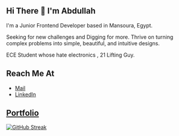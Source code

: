 ## Hi There 👋 I'm Abdullah
I'm a Junior Frontend Developer based in Mansoura, Egypt.

Seeking for new challenges and Digging for more. Thrive on turning complex problems into simple, beautiful, and intuitive designs.

ECE Student whose hate electronics , 21 Lifting Guy.

## Reach Me At 
- [Mail](abdullahelmetwali@icloud.com)
- [LinkedIn](https://www.linkedin.com/in/abdullahelmetwali/)

## [Portfolio](https://abdullahelmetwali.netlify.app/work)

[![GitHub Streak](https://streak-stats.demolab.com/?user=abdullahelmetwali)](https://git.io/streak-stats)
